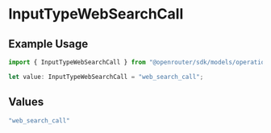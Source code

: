 # InputTypeWebSearchCall

## Example Usage

```typescript
import { InputTypeWebSearchCall } from "@openrouter/sdk/models/operations";

let value: InputTypeWebSearchCall = "web_search_call";
```

## Values

```typescript
"web_search_call"
```